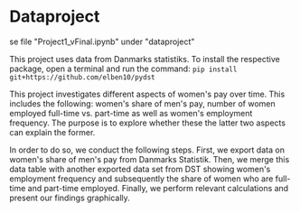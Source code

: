 # Dataproject

se file "Project1_vFinal.ipynb" under "dataproject"

This project uses data from Danmarks statistiks. To install the respective package, open a terminal and run the command: `pip install git+https://github.com/elben10/pydst`

This project investigates different aspects of women's pay over time. This includes the following: women's share of men's pay, number of women employed full-time vs. part-time as well as women's employment frequency. The purpose is to explore whether these the latter two aspects can explain the former. 

In order to do so, we conduct the following steps. First, we export data on women's share of men's pay from Danmarks Statistik. Then, we merge this data table with another exported data set from DST showing women's employment frequency and subsequently the share of women who are full-time and part-time employed. Finally, we perform relevant calculations and present our findings graphically.
